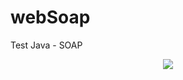 # webSoap
Test Java - SOAP

<div align="center">
<img src="https://github.com/maxgfr/webSoap/blob/master/.github/screenshot.png"/>
</div>
